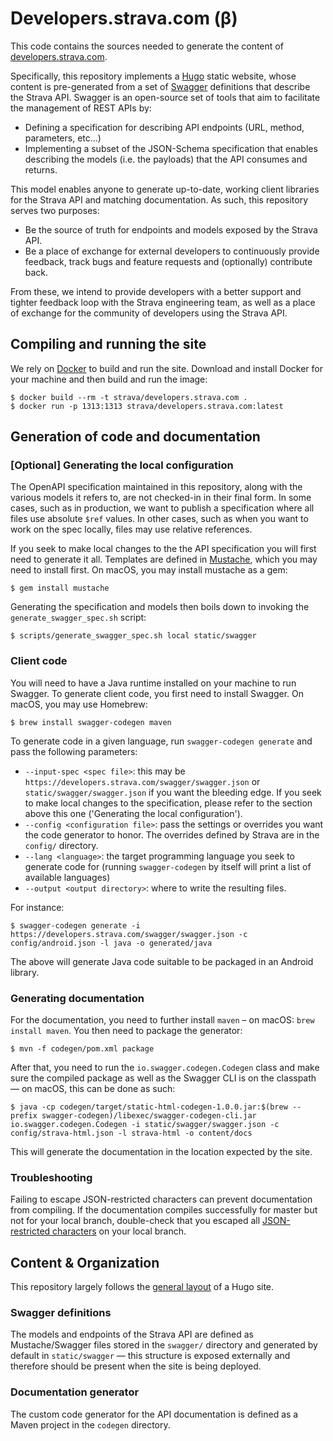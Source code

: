 # Developers.strava.com (β)

This code contains the sources needed to generate the content of [developers.strava.com](https://developers.strava.com).

Specifically, this repository implements a [Hugo](https://gohugo.io) static website, whose content is pre-generated from a set of [Swagger](swagger.io) definitions that describe the Strava API. Swagger is an open-source set of tools that aim to facilitate the management of REST APIs by:

- Defining a specification for describing API endpoints (URL, method, parameters, etc…)
- Implementing a subset of the JSON-Schema specification that enables describing the models (i.e.
  the payloads) that the API consumes and returns.

This model enables anyone to generate up-to-date, working client libraries for the Strava API and matching documentation. As such, this repository serves two purposes:

- Be the source of truth for endpoints and models exposed by the Strava API.
- Be a place of exchange for external developers to continuously provide feedback, track bugs and
feature requests and (optionally) contribute back.

From these, we intend to provide developers with a better support and tighter feedback loop with the Strava engineering team, as well as a place of exchange for the community of developers using the Strava API.

## Compiling and running the site

We rely on [Docker](https://www.docker.com/) to build and run the site. Download and install Docker for your machine and then build and run the image:

    $ docker build --rm -t strava/developers.strava.com .
    $ docker run -p 1313:1313 strava/developers.strava.com:latest

## Generation of code and documentation

### [Optional] Generating the local configuration

The OpenAPI specification maintained in this repository, along with the various models it refers to, are not checked-in in their final form. In some cases, such as in production, we want to publish a specification where all files use absolute `$ref` values. In other cases, such as when you want to work on the spec locally, files may use relative references.

If you seek to make local changes to the the API specification you will first need to generate it all. Templates are defined in [Mustache](https://mustache.github.io/), which you may need to install first. On macOS, you may install mustache as a gem:

    $ gem install mustache

Generating the specification and models then boils down to invoking the `generate_swagger_spec.sh` script:

    $ scripts/generate_swagger_spec.sh local static/swagger

### Client code

You will need to have a Java runtime installed on your machine to run Swagger. To generate client code, you first need to install Swagger. On macOS, you may use Homebrew:

    $ brew install swagger-codegen maven

To generate code in a given language, run `swagger-codegen generate` and pass the following
parameters:

- `--input-spec <spec file>`: this may be `https://developers.strava.com/swagger/swagger.json` or `static/swagger/swagger.json` if you want the bleeding edge. If you seek to make local changes to the specification, please refer to the section above this one ('Generating the local configuration').
- `--config <configuration file>`: pass the settings or overrides you want the code generator to honor. The overrides defined by Strava are in the `config/` directory.
- `--lang <language>`: the target programming language you seek to generate code for (running `swagger-codegen` by itself will print a list of available languages)
- `--output <output directory>`: where to write the resulting files.

For instance:

    $ swagger-codegen generate -i https://developers.strava.com/swagger/swagger.json -c config/android.json -l java -o generated/java

The above will generate Java code suitable to be packaged in an Android library.

### Generating documentation

For the documentation, you need to further install `maven` – on macOS: `brew install maven`. You then need to package the generator:

    $ mvn -f codegen/pom.xml package

After that, you need to run the `io.swagger.codegen.Codegen` class and make sure the compiled package as well as the Swagger CLI is on the classpath — on macOS, this can be done as such:

    $ java -cp codegen/target/static-html-codegen-1.0.0.jar:$(brew --prefix swagger-codegen)/libexec/swagger-codegen-cli.jar io.swagger.codegen.Codegen -i static/swagger/swagger.json -c config/strava-html.json -l strava-html -o content/docs

This will generate the documentation in the location expected by the site.

### Troubleshooting

Failing to escape JSON-restricted characters can prevent documentation from compiling. If the documentation compiles successfully for master but not for your local branch, double-check that you escaped all [JSON-restricted characters](http://www.json.org/) on your local branch.

## Content & Organization

This repository largely follows the [general layout](https://gohugo.io/overview/source-directory/) of a Hugo site.

### Swagger definitions

The models and endpoints of the Strava API are defined as Mustache/Swagger files stored in the `swagger/` directory and generated by default in `static/swagger` — this structure is exposed externally and therefore should be present when the site is being deployed.

### Documentation generator

The custom code generator for the API documentation is defined as a Maven project in the `codegen` directory.
